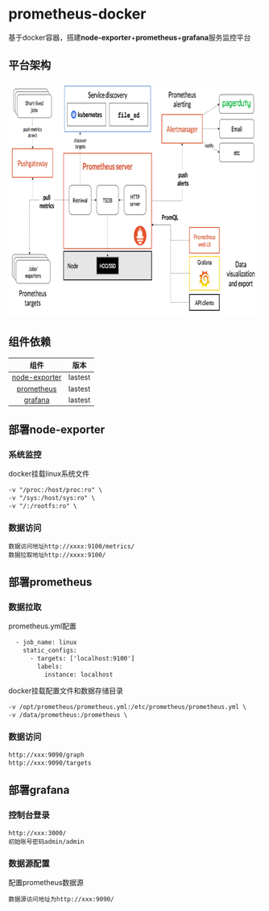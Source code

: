 # prometheus-docker
基于docker容器，搭建**node-exporter**+**prometheus**+**grafana**服务监控平台

## 平台架构
<div align=center><img width="782" height="468" src="https://github.com/handsomestWei/prometheus-docker/blob/master/resources/prometheus-architecture.png" /></div>

## 组件依赖

|组件                              |版本                                |
|:------------------------------------:|------------------------------------|
|[node-exporter](#部署node-exporter)                               |lastest|
|[prometheus](#部署prometheus)                              |lastest|
|[grafana](#部署grafana)                              |lastest|


## 部署node-exporter
### 系统监控
docker挂载linux系统文件
```
-v "/proc:/host/proc:ro" \
-v "/sys:/host/sys:ro" \
-v "/:/rootfs:ro" \
```
### 数据访问
```
数据访问地址http://xxxx:9100/metrics/
数据拉取地址http://xxxx:9100/
```

## 部署prometheus
### 数据拉取
prometheus.yml配置
```
  - job_name: linux
    static_configs:  
      - targets: ['localhost:9100']
        labels:
          instance: localhost
```
docker挂载配置文件和数据存储目录
```
-v /opt/prometheus/prometheus.yml:/etc/prometheus/prometheus.yml \
-v /data/prometheus:/prometheus \
```
### 数据访问
```
http://xxx:9090/graph
http://xxx:9090/targets
```

## 部署grafana
### 控制台登录
```
http://xxx:3000/
初始账号密码admin/admin
```
### 数据源配置
配置prometheus数据源
```
数据源访问地址为http://xxx:9090/
```